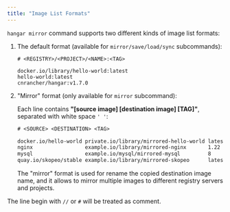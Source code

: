 ```yaml
---
title: "Image List Formats"
---
```


`hangar mirror` command supports two different kinds of image list formats:

1. The default format (available for `mirror/save/load/sync` subcommands):

    ```text title="Default format example"
    # <REGISTRY>/<PROJECT>/<NAME>:<TAG>

    docker.io/library/hello-world:latest
    hello-world:latest
    cnrancher/hangar:v1.7.0
    ```

1. "Mirror" format (only available for `mirror` subcommand):

    Each line contains **"[source image] [destination image] [TAG]"**, separated with white space `' '`:

    ```txt title="Mirror format example"
    # <SOURCE> <DESTINATION> <TAG>

    docker.io/hello-world private.io/library/mirrored-hello-world latest
    nginx                 example.io/library/mirrored-nginx       1.22
    mysql                 example.io/mysql/mirrored-mysql         8
    quay.io/skopeo/stable example.io/library/mirrored-skopeo      latest
    ```

    The "mirror" format is used for rename the copied destination image name,
    and it allows to mirror multiple images to different registry servers and projects.

The line begin with `//` or `#` will be treated as comment.
